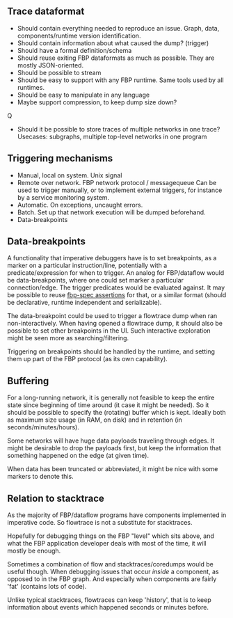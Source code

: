 
## Trace dataformat

* Should contain everything needed to reproduce an issue.
Graph, data, components/runtime version identification.
* Should contain information about what caused the dump? (trigger)
* Should have a formal definition/schema
* Should reuse exiting FBP dataformats as much as possible. They are mostly JSON-oriented.
* Should be possible to stream
* Should be easy to support with any FBP runtime. Same tools used by all runtimes.
* Should be easy to manipulate in any language
* Maybe support compression, to keep dump size down?

Q

* Should it be possible to store traces of multiple networks in one trace?
Usecases: subgraphs, multiple top-level networks in one program

## Triggering mechanisms

* Manual, local on system. Unix signal
* Remote over network. FBP network protocol / messagequeue
Can be used to trigger manually, or to implement external triggers, for instance by a service monitoring system.
* Automatic. On exceptions, uncaught errors.
* Batch. Set up that network execution will be dumped beforehand.
* Data-breakpoints

## Data-breakpoints

A functionality that imperative debuggers have is to set breakpoints,
as a marker on a particular instruction/line, potentially with a predicate/expression
for when to trigger.
An analog for FBP/dataflow would be data-breakpoints, where one could set marker
a particular connection/edge. The trigger predicates would be evaluated against.
It may be possible to reuse [fbp-spec assertions](https://github.com/flowbased/fbp-spec) for that, 
or a similar format (should be declarative, runtime independent and serializable).

The data-breakpoint could be used to trigger a flowtrace dump when ran non-interactively.
When having opened a flowtrace dump, it should also be possible to set other breakpoints in the UI.
Such interactive exploration might be seen more as searching/filtering.

Triggering on breakpoints should be handled by the runtime, and setting them up
part of the FBP protocol (as its own capability).

## Buffering

For a long-running network, it is generally not feasible to keep the entire state
since beginning of time around (it case it might be needed).
So it should be possible to specify the (rotating) buffer which is kept.
Ideally both as maximum size usage (in RAM, on disk) and in retention (in seconds/minutes/hours).

Some networks will have huge data payloads traveling through edges.
It might be desirable to drop the payloads first, but keep the information
that something happened on the edge (at given time). 

When data has been truncated or abbreviated, it might be nice with some markers to denote this.

## Relation to stacktrace

As the majority of FBP/dataflow programs have components implemented in
imperative code. So flowtrace is not a substitute for stacktraces.

Hopefully for debugging things on the FBP "level" which sits above,
and what the FBP application developer deals with most of the time,
it will mostly be enough.

Sometimes a combination of flow and stacktraces/coredumps would be useful though.
When debugging issues that occur *inside* a component, as opposed to in the FBP graph.
And especially when components are fairly 'fat' (contains lots of code).

Unlike typical stacktraces, flowtraces can keep 'history', that is to
keep information about events which happened seconds or minutes before.

